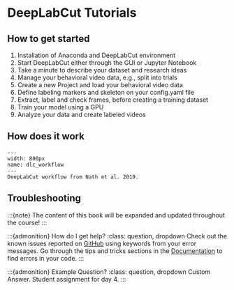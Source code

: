 # DeepLabCut Tutorials


## How to get started
1. Installation of Anaconda and DeepLabCut environment
2. Start DeepLabCut either through the GUI or Jupyter Notebook
3. Take a minute to describe your dataset and research ideas
4. Manage your behavioral video data, e.g., split into trials
5. Create a new Project and load your behavioral video data
6. Define labeling markers and skeleton on your config.yaml file
7. Extract, label and check frames, before creating a training dataset
8. Train your model using a GPU 
9. Analyze your data and create labeled videos

## How does it work
```{figure} content/dlcworkflow.png
---
width: 800px
name: dlc_workflow
---
DeepLabCut workflow from Nath et al. 2019.
```

## Troubleshooting

:::{note}
The content of this book will be expanded and updated throughout the course!
:::

:::{admonition} How do I get help?
:class: question, dropdown
Check out the known issues reported on [GitHub](https://github.com/DeepLabCut/DeepLabCut/issues) using keywords from your error messages. Go through the tips and tricks sections in the [Documentation](https://deeplabcut.github.io/DeepLabCut/docs/intro.html) to find errors in your code.
:::

:::{admonition} Example Question?
:class: question, dropdown
Custom Answer. Student assignment for day 4. 
:::